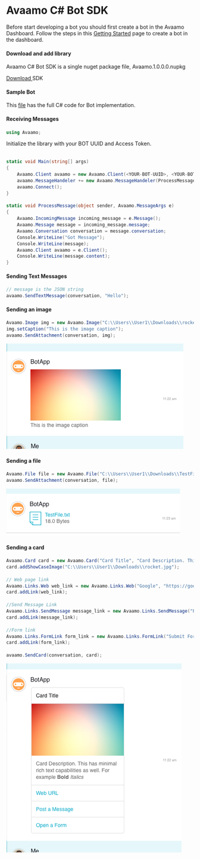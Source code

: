 # Avaamo C# Bot SDK

Before start developing a bot you should first create a bot in the Avaamo Dashboard.
Follow the steps in this [Getting Started](https://github.com/avaamo/java/wiki) page to create a bot in the dashboard.

#### Download and add library
Avaamo C# Bot SDK is a single nuget package file, Avaamo.1.0.0.0.nupkg

[ Download ](https://github.com/avaamo/c-sharp/blob/master/Avaamo.1.0.0.0.nupkg?raw=true) SDK

#### Sample Bot

This [file](https://github.com/avaamo/c-sharp/blob/master/bot_sample.cs?raw=true) has the full C# code for Bot implementation.

#### Receiving Messages

```c#
using Avaamo;

```
Initialize the library with your BOT UUID and Access Token.

```c#

static void Main(string[] args)
{
    Avaamo.Client avaamo = new Avaamo.Client(<YOUR-BOT-UUID>, <YOUR-BOT-ACCESS-TOKEN>);
    avaamo.MessageHandeler += new Avaamo.MessageHandeler(ProcessMessage);
    avaamo.Connect();
}

static void ProcessMessage(object sender, Avaamo.MessageArgs e)
{
    Avaamo.IncomingMessage incoming_message = e.Message();
    Avaamo.Message message = incoming_message.message;
    Avaamo.Conversation conversation = message.conversation;
    Console.WriteLine("Got Message");
    Console.WriteLine(message);
    Avaamo.Client avaamo = e.Client();
    Console.WriteLine(message.content);
}

```
#### Sending Text Messages

```c#
// message is the JSON string
avaamo.SendTextMessage(conversation, "Hello");
```

#### Sending an image

```c#
Avaamo.Image img = new Avaamo.Image("C:\\Users\\User1\\Downloads\\rocket.jpg");
img.setCaption("This is the image caption");
avaamo.SendAttachment(conversation, img);
```
![image](screenshots/image.png)

#### Sending a file

```c#
Avaamo.File file = new Avaamo.File("C:\\Users\\User1\\Downloads\\TestFile.txt");
avaamo.SendAttachment(conversation, file);
```
![image](screenshots/file.png)

#### Sending a card

```c#
Avaamo.Card card = new Avaamo.Card("Card Title", "Card Description. This has minimal rich text capabilities as well. For example <b>Bold</b> <i>Italics</i>");
card.addShowCaseImage("C:\\Users\\User1\\Downloads\\rocket.jpg");

// Web page link
Avaamo.Links.Web web_link = new Avaamo.Links.Web("Google", "https://google.com");
card.addLink(web_link);

//Send Message Link
Avaamo.Links.SendMessage message_link = new Avaamo.Links.SendMessage("Post Message", "Sample Message");
card.addLink(message_link);

//Form link
Avaamo.Links.FormLink form_link = new Avaamo.Links.FormLink("Submit Form", "d6c32cd0-a092-4f5b-dd68-ec5eb2049b82", "Form Name");
card.addLink(form_link);

avaamo.SendCard(conversation, card);

```
![image](screenshots/card.png)

